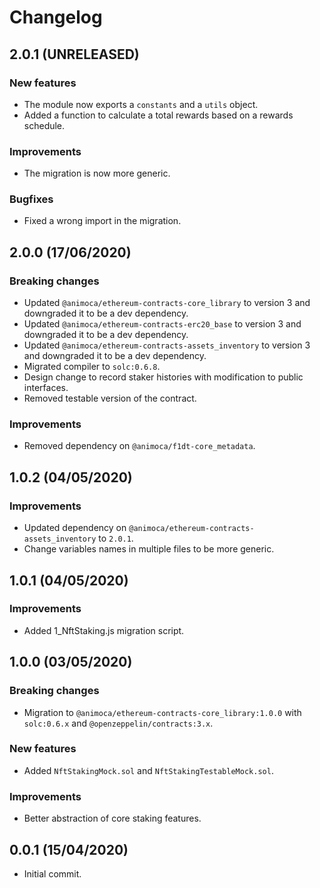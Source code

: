 # Changelog

## 2.0.1 (UNRELEASED)

### New features
* The module now exports a `constants` and a `utils` object.
* Added a function to calculate a total rewards based on a rewards schedule.

### Improvements
* The migration is now more generic.

### Bugfixes
* Fixed a wrong import in the migration.

## 2.0.0 (17/06/2020)

### Breaking changes
 * Updated `@animoca/ethereum-contracts-core_library` to version 3 and downgraded it to be a dev dependency.
 * Updated `@animoca/ethereum-contracts-erc20_base` to version 3 and downgraded it to be a dev dependency.
 * Updated `@animoca/ethereum-contracts-assets_inventory` to version 3 and downgraded it to be a dev dependency.
 * Migrated compiler to `solc:0.6.8`.
 * Design change to record staker histories with modification to public interfaces.
 * Removed testable version of the contract.

### Improvements
 * Removed dependency on `@animoca/f1dt-core_metadata`.

## 1.0.2 (04/05/2020)

### Improvements
 * Updated dependency on `@animoca/ethereum-contracts-assets_inventory` to `2.0.1`.
 * Change variables names in multiple files to be more generic.

## 1.0.1 (04/05/2020)

### Improvements
 * Added 1_NftStaking.js migration script.

## 1.0.0 (03/05/2020)

### Breaking changes
 * Migration to `@animoca/ethereum-contracts-core_library:1.0.0` with `solc:0.6.x` and `@openzeppelin/contracts:3.x`.

### New features
 * Added `NftStakingMock.sol` and `NftStakingTestableMock.sol`.

### Improvements
 * Better abstraction of core staking features.

## 0.0.1 (15/04/2020)
 * Initial commit.
